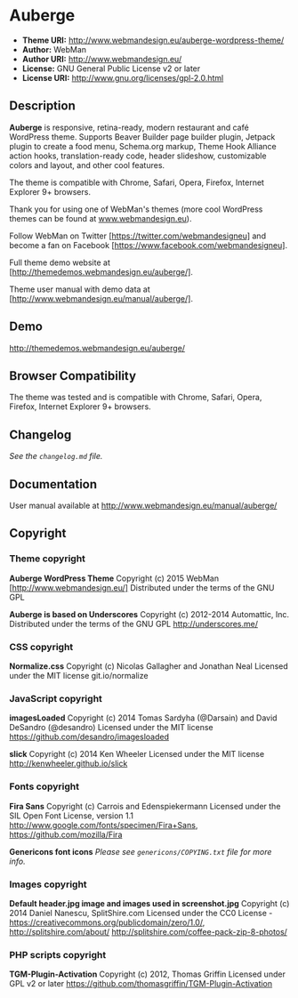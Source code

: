 # Auberge

* **Theme URI:**    http://www.webmandesign.eu/auberge-wordpress-theme/
* **Author:**       WebMan
* **Author URI:**   http://www.webmandesign.eu/
* **License:**      GNU General Public License v2 or later
* **License URI:**  http://www.gnu.org/licenses/gpl-2.0.html

## Description

**Auberge** is responsive, retina-ready, modern restaurant and café WordPress theme. Supports Beaver Builder page builder plugin, Jetpack plugin to create a food menu, Schema.org markup, Theme Hook Alliance action hooks, translation-ready code, header slideshow, customizable colors and layout, and other cool features.

The theme is compatible with Chrome, Safari, Opera, Firefox, Internet Explorer 9+ browsers.

Thank you for using one of WebMan's themes (more cool WordPress themes can be found at www.webmandesign.eu).

Follow WebMan on Twitter [https://twitter.com/webmandesigneu] and become a fan on Facebook [https://www.facebook.com/webmandesigneu].

Full theme demo website at [http://themedemos.webmandesign.eu/auberge/].

Theme user manual with demo data at [http://www.webmandesign.eu/manual/auberge/].

## Demo

http://themedemos.webmandesign.eu/auberge/

## Browser Compatibility

The theme was tested and is compatible with Chrome, Safari, Opera, Firefox, Internet Explorer 9+ browsers.

## Changelog

*See the `changelog.md` file.*

## Documentation

User manual available at http://www.webmandesign.eu/manual/auberge/

## Copyright

### Theme copyright

**Auberge WordPress Theme**
Copyright (c) 2015 WebMan [http://www.webmandesign.eu/]
Distributed under the terms of the GNU GPL

**Auberge is based on Underscores**
Copyright (c) 2012-2014 Automattic, Inc.
Distributed under the terms of the GNU GPL
http://underscores.me/

### CSS copyright

**Normalize.css**
Copyright (c) Nicolas Gallagher and Jonathan Neal
Licensed under the MIT license
git.io/normalize

### JavaScript copyright

**imagesLoaded**
Copyright (c) 2014 Tomas Sardyha (@Darsain) and David DeSandro (@desandro)
Licensed under the MIT license
https://github.com/desandro/imagesloaded

**slick**
Copyright (c) 2014 Ken Wheeler
Licensed under the MIT license
http://kenwheeler.github.io/slick

### Fonts copyright

**Fira Sans**
Copyright (c) Carrois and Edenspiekermann
Licensed under the SIL Open Font License, version 1.1
http://www.google.com/fonts/specimen/Fira+Sans, https://github.com/mozilla/Fira

**Genericons font icons**
*Please see `genericons/COPYING.txt` file for more info.*

### Images copyright

**Default header.jpg image and images used in screenshot.jpg**
Copyright (c) 2014 Daniel Nanescu, SplitShire.com
Licensed under the CC0 License - https://creativecommons.org/publicdomain/zero/1.0/, http://splitshire.com/about/
http://splitshire.com/coffee-pack-zip-8-photos/

### PHP scripts copyright

**TGM-Plugin-Activation**
Copyright (c) 2012, Thomas Griffin
Licensed under GPL v2 or later
https://github.com/thomasgriffin/TGM-Plugin-Activation